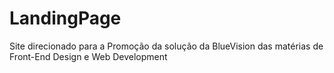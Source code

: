 # LandingPage
Site direcionado para a Promoção da solução da BlueVision das matérias de Front-End Design e Web Development
